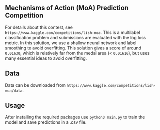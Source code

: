 ## Mechanisms of Action (MoA) Prediction Competition
For details about this contest, see `https://www.kaggle.com/competitions/lish-moa`. This is a multilabel classification problem and submissions are evaluated with the log loss metric. In this solution, we use a shallow neural network and label smoothing to avoid overfitting. This solution gives a score of around `0.01630`, which is relatively far from the medal area (< `0.01616`), but uses many essential ideas to avoid overfitting.

## Data
Data can be downloaded from `https://www.kaggle.com/competitions/lish-moa/data`.

## Usage
After installing the required packages use `python3 main.py` to train the model and save predictions in a .csv file.


